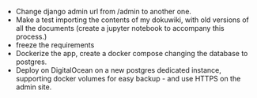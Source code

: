 - Change django admin url from /admin to another one.
- Make a test importing the contents of my dokuwiki, with old versions of all the documents (create a jupyter notebook to accompany this process.)
- freeze the requirements
- Dockerize the app, create a docker compose changing the database to postgres.
- Deploy on DigitalOcean on a new postgres dedicated instance, supporting docker volumes for easy backup - and use HTTPS on the admin site.
